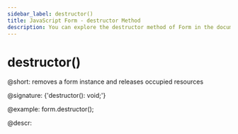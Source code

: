 ```yaml
---
sidebar_label: destructor()
title: JavaScript Form - destructor Method 
description: You can explore the destructor method of Form in the documentation of the DHTMLX JavaScript UI library. Browse developer guides and API reference, try out code examples and live demos, and download a free 30-day evaluation version of DHTMLX Suite.
---
```


# destructor()

@short: removes a form instance and releases occupied resources

@signature: {'destructor(): void;'}

@example:
form.destructor();

@descr:
